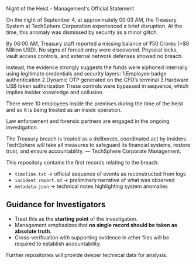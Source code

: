 Night of the Heist - Management's Official Statement

On the night of September 4, at approximately 00:03 AM, the Treasury System at TechSphere Corporation experienced a brief disruption. At the time, this anomaly was dismissed by security as a minor glitch.

By 06:00 AM, Treasury staff reported a missing balance of ₹50 Crores (~$6 Million USD). No signs of forced entry were discovered. Physical locks, vault access controls, and external network defenses showed no breach.

Instead, the evidence strongly suggests the funds were siphoned internally using legitimate credentials and security layers:
1.Employee badge authentication
2.Dynamic OTP generated on the CFO’s terminal
3.Hardware USB token authorization
These controls were bypassed in sequence, which implies insider knowledge and collusion.

There were 10 employees inside the premises during the time of the heist and so it is being treated as an inside operation.

Law enforcement and forensic partners are engaged in the ongoing investigation.

The Treasury breach is treated as a deliberate, coordinated act by insiders. TechSphere will take all measures to safeguard its financial systems, restore trust, and ensure accountability.
— TechSphere Corporate Management.

This repository contains the first records relating to the breach:

- `timeline.txt` → official sequence of events as reconstructed from logs  
- `incident_report.md` → preliminary narrative of what was observed  
- `metadata.json` → technical notes highlighting system anomalies 

## Guidance for Investigators

- Treat this as the **starting point** of the investigation.  
- Management emphasizes that **no single record should be taken as absolute truth**.  
- Cross-verification with supporting evidence in other files will be required to establish accountability.  

Further repositories will provide deeper technical data for analysis.
